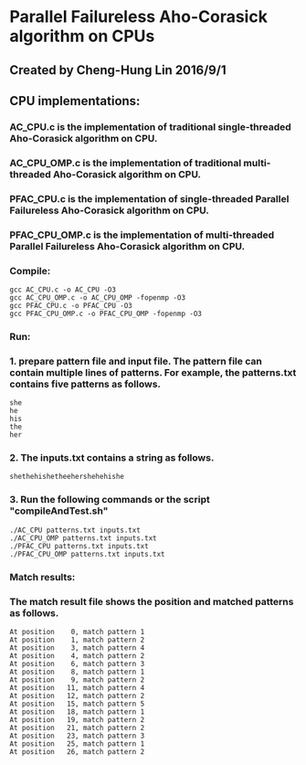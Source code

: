 # Parallel Failureless Aho-Corasick algorithm on CPUs
## Created by Cheng-Hung Lin 2016/9/1
## CPU implementations:
### AC_CPU.c is the implementation of traditional single-threaded Aho-Corasick algorithm on CPU.
### AC_CPU_OMP.c is the implementation of traditional multi-threaded Aho-Corasick algorithm on CPU.
### PFAC_CPU.c is the implementation of single-threaded Parallel Failureless Aho-Corasick algorithm on CPU.
### PFAC_CPU_OMP.c is the implementation of multi-threaded Parallel Failureless Aho-Corasick algorithm on CPU.

### Compile:
```
gcc AC_CPU.c -o AC_CPU -O3
gcc AC_CPU_OMP.c -o AC_CPU_OMP -fopenmp -O3
gcc PFAC_CPU.c -o PFAC_CPU -O3
gcc PFAC_CPU_OMP.c -o PFAC_CPU_OMP -fopenmp -O3
```

### Run:
### 1. prepare pattern file and input file. The pattern file can contain multiple lines of patterns. For example, the patterns.txt contains five patterns as follows. 
```
she 
he
his
the
her
```
### 2. The inputs.txt contains a string as follows. 
```
shethehishetheehershehehishe
```
### 3. Run the following commands or the script "compileAndTest.sh"
```
./AC_CPU patterns.txt inputs.txt
./AC_CPU_OMP patterns.txt inputs.txt
./PFAC_CPU patterns.txt inputs.txt
./PFAC_CPU_OMP patterns.txt inputs.txt
```
### Match results:
### The match result file shows the position and matched patterns as follows.
```
At position    0, match pattern 1
At position    1, match pattern 2
At position    3, match pattern 4
At position    4, match pattern 2
At position    6, match pattern 3
At position    8, match pattern 1
At position    9, match pattern 2
At position   11, match pattern 4
At position   12, match pattern 2
At position   15, match pattern 5
At position   18, match pattern 1
At position   19, match pattern 2
At position   21, match pattern 2
At position   23, match pattern 3
At position   25, match pattern 1
At position   26, match pattern 2
```
